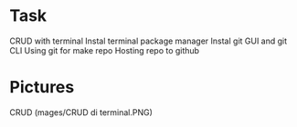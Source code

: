 # Task
CRUD with terminal
Instal terminal package manager
Instal git GUI and git CLI
Using git for make repo
Hosting repo to github
# Pictures
CRUD
(mages/CRUD di terminal.PNG)